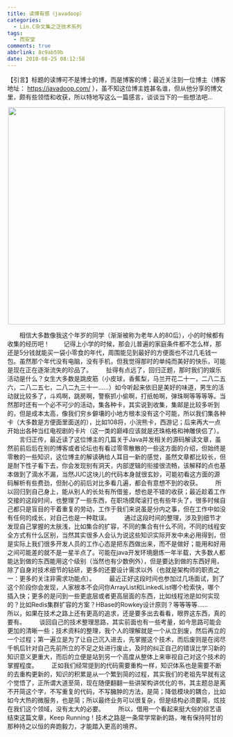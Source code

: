 ```yaml
---
title: 读博有感（javadoop）
categories:
  - Lin.C杂文集之泛技术系列
tags:
  - 而安堂
comments: true
abbrlink: 8c9ab59b
date: 2018-08-25 08:12:58
---
```

【引言】标题的读博可不是博士的博，而是博客的博；最近关注到一位博主（博客地址： https://javadoop.com/ ），虽不知这位博主姓甚名谁，但从他分享的博文里，颇有些领悟和收获，所以特地写这么一篇感言，谈谈当下的一些想法吧...
<div align=center><img src="/img/public/000022.jpg" width="500"/></div>
<!-- more -->

&emsp;&emsp;相信大多数像我这个年岁的同学（渐渐被称为老年人的80后），小的时候都有收集的经历吧！
&emsp;&emsp;记得上小学的时候，那会儿普遍的家庭条件都不怎么样，那还是5分钱就能买一袋小零食的年代，周围能见到最好的方便面也不过几毛钱一包。虽然那个年代没有电脑，没有手机，但我觉得那时的单纯而美好的快乐，可能是现在正在逐渐流失的珍品了。
&emsp;&emsp;扯得有点远了，回归正题，那时我们的娱乐活动是什么？女生大多数是跳皮筋（小皮球，香蕉梨，马兰开花二十一，二八二五六，二八二五七，二八二九三十一......）如今听起来依旧是美好的味道，男生的活动就比较多了，斗鸡啊，跳房啊，警察抓小偷啊，打纸帕啊，弹珠啊等等等等。当然那时还有一个必不可少的活动，集各种卡，其实说到收集，集邮是比较多听到的，但是成本太高，像我们穷乡僻壤的小地方根本没有这个可能，所以我们集各种卡（大多数是方便面里面送的），比如108将，小浣熊卡，西游记；后来再大一点开始出各种当红电视剧的卡片（这一类的巅峰应该就是还珠格格和神雕侠侣了）。
&emsp;&emsp;言归正传，最近读了这位博主的几篇关于Java并发相关的源码解读文章，虽然前前后后在别的博客或者论坛也有看过零零散散的一些这方面的介绍，但始终是零散的一些知识，这位博主的解读确给人耳目一新的感觉，虽然文章都比较长，但是耐下性子看下去，你会发现别有洞天，内部逻辑的衔接很流畅，该解释的点也基本做到了滴水不漏，当然JUC这块儿的代码本身就很玄妙，可能初看这方面的源码解析有些费劲，但耐心的前后对比多看几遍，都会有意想不到的收获。
&emsp;&emsp;所以回归到自己身上，能从别人的长处有所借鉴，想也是不错的收获；最近趁着工作交接的这段时间，也整理了一些东西，在职场摸爬滚打也有些年头了，很多时候自己都只是盲目的干着重复的劳动，工作于我们来说虽是分内之事，但在工作中如没有任何的成长，对自己也是一种耽误。
&emsp;&emsp;通过这段时间的整理，涉及到细节才发现自己掌握的太肤浅，比如集合的扩容，不同的集合有什么不同，不同的线程安全方式有什么区别，当然其实很多人会认为说这些知识实际开发中未必用得到，但是实际上我们很多开发人员的工作心态是把东西做出来，而不是做好；能用和好用之间可能差的就不是一星半点了。可能在java开发环境磨炼一年半载，大多数人都能达到做的东西能用这个级别（当然也有少数例外），但是要达到做的东西好用，除了自身对技术细节的钻研，更多的还要设计需求以外（也就是架构师的职责之一：更多的关注非需求功能点）。
&emsp;&emsp;最近正好这段时间也参加过几场面试，到了这个阶段你会发现，人家根本不会问你ArrayList和LinkedList哪个检索快，哪个插入快；更多的是问到一些更底层或者更高层面的东西，比如线程池是如何实现的？比如Redis集群扩容的方案？HBase的Rowkey设计原则？等等等等......
&emsp;&emsp;所以，如果在技术之路上还有更高的追求，还是要多出去看看，眼界这东西，真的要有。
&emsp;&emsp;谈回自己的技术整理思路，其实前面也有一些考量，如今思路可能会更加的清晰一些；技术资料的整理，我个人的理解就是一个从立到废，然后再立的一个过程；第一遍立是为了让自己沉入进去，先掌握这个技术，而后废则是在阅尽千帆后针对自己先前所立的不足之处进行废止，及时的纠正自己的错误比学习新的知识意义更重大，而后的立便是站到另一个高度从整体上来审视自己对这个技术的掌握程度。
&emsp;&emsp;正如我们经常提到的代码需要重构一样，知识体系也是需要不断的去重构更新的，知识的积累是从一个繁到简的过程，其实我们的老祖先早就有这个觉悟了，正所谓大道至简，现在随便翻翻一些讲架构讲优化的书，其主题总是离不开简这个字，不写重复的代码，不写臃肿的方法，是简；降低模块的耦合，比如如今大热的微服务，也是简；所以最终业务可以很复杂，但是结构必须要简，炫技在我们这个领域，没有太大的必要。
&emsp;&emsp;所以，借用一个看起来挺大俗的综艺语结束这篇文章，Keep Running！技术之路是一条常学常新的路，唯有保持阿甘的那种持之以恒的奔跑毅力，才能踏入更高的境界。